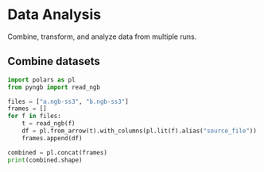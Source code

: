 # Data Analysis

Combine, transform, and analyze data from multiple runs.

## Combine datasets

```python
import polars as pl
from pyngb import read_ngb

files = ["a.ngb-ss3", "b.ngb-ss3"]
frames = []
for f in files:
    t = read_ngb(f)
    df = pl.from_arrow(t).with_columns(pl.lit(f).alias("source_file"))
    frames.append(df)

combined = pl.concat(frames)
print(combined.shape)
```
